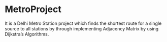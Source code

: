 # MetroProject
It is a Delhi Metro Station project which finds the shortest route for a single source to all stations by through implementing Adjacency Matrix by using Dijkstra’s Algorithms.
